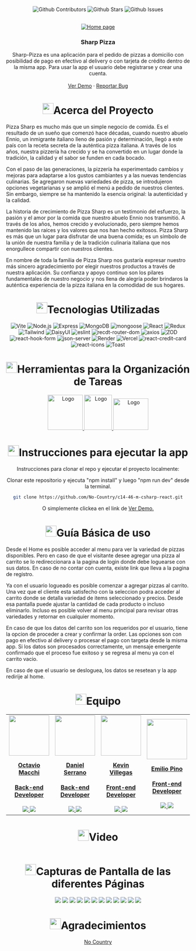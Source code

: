 <br />

<div align="center">

![Github Contributors](https://img.shields.io/github/contributors/No-Country/c14-46-m-csharp-react)
![Github Stars](https://img.shields.io/github/stars/No-Country/c14-46-m-csharp-react)
![Github Issues](https://img.shields.io/github/issues-raw/No-Country/c14-46-m-csharp-react)


<br />
<div align="center">

  <a href="No-Country/c14-46-m-csharp-react" target="_blank">
    <img src="./images/home.png" alt="Home page">
  </a>

<h3 align="center">Sharp Pizza</h3>

  <p align=center">
    Sharp-Pizza es una aplicación para el pedido de pizzas a domicilio con posibilidad de pago en efectivo al delivery o con tarjeta de crédito dentro de la misma app. Para usar la app el usuario debe registrarse y crear una cuenta.
    <br />
    <br />
    <a href="https://c14-46-m-csharp-react.vercel.app/" target="_blank">Ver Demo</a>
    ·
    <a href="https://github.com/No-Country/c14-46-m-csharp-react/issues" target="_blank">Reportar Bug</a>
  </p>
</div>


<h1 align="center"> 
<img src="https://media2.giphy.com/media/4ZrRpqbSaWoyZYRoCd/giphy.gif" width="30px">Acerca del Proyecto
</h1>


<p align='left'>Pizza Sharp es mucho más que un simple negocio de comida. Es el resultado de un sueño que comenzó hace décadas, cuando nuestro abuelo Ennio, un inmigrante italiano lleno de pasión y determinación, llegó a este país con la receta secreta de la auténtica pizza italiana. A través de los años, nuestra pizzería ha crecido y se ha convertido en un lugar donde la tradición, la calidad y el sabor se funden en cada bocado.</p>

<p align='left'>Con el paso de las generaciones, la pizzería ha experimentado cambios y mejoras para adaptarse a los gustos cambiantes y a las nuevas tendencias culinarias. Se agregaron nuevas variedades de pizza, se introdujeron opciones vegetarianas y se amplió el menú a pedido de nuestros clientes. Sin embargo, siempre se ha mantenido la esencia original: la autenticidad y la calidad.</p>
<p align='left'>La historia de crecimiento de Pizza Sharp es un testimonio del esfuerzo, la pasión y el amor por la comida que nuestro abuelo Ennio nos transmitió. A través de los años, hemos crecido y evolucionado, pero siempre hemos mantenido las raíces y los valores que nos han hecho exitosos. Pizza Sharp es más que un lugar para disfrutar de una buena comida; es un símbolo de la unión de nuestra familia y de la tradición culinaria italiana que nos enorgullece compartir con nuestros clientes.</p>
<p align='left'>En nombre de toda la familia de Pizza Sharp nos gustaría expresar nuestro más sincero agradecimiento por elegir nuestros productos a través de nuestra aplicación. Su confianza y apoyo continuo son los pilares fundamentales de nuestro negocio y nos llena de alegría poder brindaros la auténtica experiencia de la pizza italiana en la comodidad de sus hogares.</p>

<h1 align="center"> 
<img src="https://media0.giphy.com/media/uhQuegHFqkVYuFMXMQ/giphy.gif" width="30px">Tecnologias Utilizadas
</h1>

![Vite](https://img.shields.io/static/v1?style=for-the-badge&message=Vite&color=4169E1&logo=Vite&logoColor=FFFFFF&label=)
![Node.js](https://img.shields.io/static/v1?style=for-the-badge&message=Node.js&color=339933&logo=Node.js&logoColor=FFFFFF&label=)
![Express](https://img.shields.io/static/v1?style=for-the-badge&message=Express&color=000000&logo=Express&logoColor=FFFFFF&label=)
![MongoDB](https://img.shields.io/static/v1?style=for-the-badge&message=MongoDB&color=4169E1&logo=MongoDB&logoColor=FFFFFF&label=)
![mongoose](https://img.shields.io/static/v1?style=for-the-badge&message=mongoose&color=4169E1&logo=mongoose&logoColor=FFFFFF&label=)
![React](https://img.shields.io/static/v1?style=for-the-badge&message=React&color=222222&logo=React&logoColor=61DAFB&label=)
![Redux](https://img.shields.io/static/v1?style=for-the-badge&message=Redux&color=008CDD&logo=Redux&logoColor=FFFFFF&label=)
![Tailwind](https://img.shields.io/static/v1?style=for-the-badge&message=Tailwind&color=222222&logo=Tailwind&logoColor=61DAFB&label=)
![DaisyUI](https://img.shields.io/static/v1?style=for-the-badge&message=DaisyUI&color=222222&logo=DaisyUI&logoColor=61DAFB&label=)
![eslint](https://img.shields.io/static/v1?style=for-the-badge&message=eslint&color=222222&logo=eslint&logoColor=61DAFB&label=)
![recdt-router-dom](https://img.shields.io/static/v1?style=for-the-badge&message=react-router-dom&color=008CDD&logo=react-router-dom&logoColor=FFFFFF&label=)
![axios](https://img.shields.io/static/v1?style=for-the-badge&message=axios&color=008CDD&logo=axios&logoColor=FFFFFF&label=)
![ZOD](https://img.shields.io/badge/Zod-crimson?style=for-the-badge&logo=Zod&logoColor=fff)
![react-hook-form](https://img.shields.io/static/v1?style=for-the-badge&message=react-hook-form&color=008CDD&logo=react-hook-form&logoColor=FFFFFF&label=)
![json-server](https://img.shields.io/static/v1?style=for-the-badge&message=json-server&color=008CDD&logo=json-server&logoColor=FFFFFF&label=)
![Render](https://img.shields.io/static/v1?style=for-the-badge&message=Render&color=222222&logo=Render&logoColor=46E3B7&label=)
![Vercel](https://img.shields.io/static/v1?style=for-the-badge&message=Vercel&color=000000&logo=Vercel&logoColor=FFFFFF&label=)
![react-credit-card](https://img.shields.io/static/v1?style=for-the-badge&message=react-credit-card&color=008CDD&logo=react-credit-card&logoColor=FFFFFF&label=)
![react-icons](https://img.shields.io/static/v1?style=for-the-badge&message=react-icons&color=008CDD&logo=react-icons&logoColor=FFFFFF&label=)
![Toast](https://img.shields.io/static/v1?style=for-the-badge&message=toast&color=008CDD&logo=toast&logoColor=FFFFFF&label=)


<h1 align="center"> 
<img src="https://media2.giphy.com/media/Lqo3UBlXeHwZDoebKX/giphy.gif" width="30px">Herramientas para la Organización de Tareas
</h1>

<a href="https://trello.com/b/Q0G3my8O/sb-klinika" target="_blank">
  <img src="https://cdn.jsdelivr.net/gh/devicons/devicon/icons/trello/trello-plain-wordmark.svg" alt="Logo" width="96" height="96">
</a>

<a href="https://www.nocountry.tech/" target="_blank">
  <img src="https://cdn.jsdelivr.net/gh/devicons/devicon/icons/slack/slack-original.svg" alt="Logo" width="76" height="96">
</a>

<a href="https://discord.gg/Zj2GmPwg" target="_blank">
  <img src="https://img.icons8.com/color/480/discord-new-logo.png" alt="Logo" width="96" height="86">
</a>


<h1 align="center"> 
<img src="https://media1.giphy.com/media/QvpqIQAAl66EfoTJj8/giphy.gif" width="30px">Instrucciones para ejecutar la app
</h1>

Instrucciones para clonar el repo y ejecutar el proyecto localmente: 

Clonar este repositorio y ejecuta "npm install" y luego "npm run dev" desde la terminal.
   ```sh
   git clone https://github.com/No-Country/c14-46-m-csharp-react.git
   ```

O simplemente clickea en el link de 
<a href="https://c14-46-m-csharp-react.vercel.app/" target="_blank">Ver Demo.</a>

<h1 align="center"> 
<img src="https://media4.giphy.com/media/v1.Y2lkPTc5MGI3NjExN2lvcWx2Ynpia3BjYnk3Yzlvdmw1cnBjdHI3cm5uY3QzenM1enNibiZlcD12MV9pbnRlcm5hbF9naWZfYnlfaWQmY3Q9cw/igPDtkfSJZMFwE0LP8/giphy.gif" width="30px">Guía Básica de uso
</h1>

<p align='left'>Desde el Home es posible acceder al menu para ver la variedad de pizzas disponibles. Pero en caso de que el visitante desee agregar una pizza al carrito se lo redireccionara a la pagina de login donde debe loguearse con sus datos. En caso de no contar con cuenta, existe link que lleva a la pagina de registro.</p> 
<p align='left'>Ya con el usuario logueado es posible comenzar a agregar pizzas al carrito. Una vez que el cliente esta satisfecho con la seleccion podra acceder al carrito donde se detalla variedad de items seleccionado y precios. Desde esa pantalla puede ajustar la cantidad de cada producto o incluso eliminarlo. Incluso es posible volver al menu principal para revisar otras variedades y retornar en cualquier momento.</p> 
<p align='left'>En caso de que los datos del carrito son los requeridos por el usuario, tiene la opcion de proceder a crear y confirmar la order. Las opciones son con pago en efectivo al delivery o procesar el pago con targeta desde la misma app. 
Si los datos son procesados correctamente, un mensaje emergente confirmado que el proceso fue exitoso y se regresa al menu ya con el carrito vacio.</p> 
<p align='left'>En caso de que el usuario se desloguea, los datos se resetean y la app redirije al home.</p> 


<h1 align="center"> 
<img src="https://media1.giphy.com/media/gF2m2JOyGReppog8hU/giphy.gif" width="30px">Equipo
</h1>

<table>
  <tr>
    <td>
      <div align="center">
        <a href="https://github.com/Theo1982" target="_blank" rel="author">
          <img width="110" src="https://media.licdn.com/dms/image/D4D35AQGVufpLFzVdQg/profile-framedphoto-shrink_800_800/0/1695659469529?e=1699412400&v=beta&t=k-VwmVIckUdKEtFsJdN4yYKsytaQp2VfSm1HvRK36KI"/>
        </a>
        <a href="https://github.com/Theo1982" target="_blank" rel="author">
          <h4 style="margin-top: 1rem;">Octavio Macchi</h4>
          <h4 style="margin-top: 1rem;">Back-end Developer</h4>
        </a>
        <a href="https://github.com/Theo1982" target="_blank">
          <img src="https://img.shields.io/static/v1?style=for-the-badge&message=GitHub&color=172B4D&logo=GitHub&logoColor=FFFFFF&label="/>
        </a>
        <a href="https://www.linkedin.com/in/octavio-macchi-767762242/  " target="_blank">
          <img src="https://img.shields.io/badge/linkedin%20-%230077B5.svg?&style=for-the-badge&logo=linkedin&logoColor=white"/>
        </a>
      </div>
    </td>
    <td>
      <div align="center">
        <a href="https://github.com/Mecht21" target="_blank" rel="author">
          <img width="110" src="https://media.licdn.com/dms/image/D4E03AQEech6u3Gk_rA/profile-displayphoto-shrink_800_800/0/1670554522056?e=1704326400&v=beta&t=qQ4Hh5Qqc5oN5oEwNEDMLzdCKsO2pJFIKLvwQecEC7g"/>
        </a>
        <a href="https://github.com/Mecht21" target="_blank" rel="author">
          <h4 style="margin-top: 1rem;">Daniel Serrano</h4>
          <h4 style="margin-top: 1rem;">Back-end Developer</h4>
        </a>
        <a href="https://github.com/Mecht21" target="_blank">
          <img src="https://img.shields.io/static/v1?style=for-the-badge&message=GitHub&color=172B4D&logo=GitHub&logoColor=FFFFFF&label="/>
        </a>
        <a href="https://www.linkedin.com/in/daniel-serrano-vega/" target="_blank">
          <img src="https://img.shields.io/badge/linkedin%20-%230077B5.svg?&style=for-the-badge&logo=linkedin&logoColor=white"/>
        </a>
      </div>
    </td>
    <td>
      <div align="center">
        <a href="https://github.com/Kev-Villegas" target="_blank" rel="author">
          <img width="110" src="https://avatars.githubusercontent.com/u/134943727?v=4"/>
        </a>
        <a href="https://github.com/Kev-Villegas" target="_blank" rel="author">
          <h4 style="margin-top: 1rem;">Kevin Villegas</h4>
          <h4 style="margin-top: 1rem;">Front-end Developer</h4>
        </a>
        <a href="https://github.com/Kev-Villegas" target="_blank">
          <img src="https://img.shields.io/static/v1?style=for-the-badge&message=GitHub&color=172B4D&logo=GitHub&logoColor=FFFFFF&label="/>
        </a>
        <a href="https://www.linkedin.com/in/kevin--villegas/" target="_blank">
          <img src="https://img.shields.io/badge/linkedin%20-%230077B5.svg?&style=for-the-badge&logo=linkedin&logoColor=white"/>
        </a>
      </div>
    </td>
    <td>
      <div align="center">
        <a href="https://github.com/pinoen" target="_blank" rel="author">
          <img width="110" src="https://avatars.githubusercontent.com/u/91059020?v=4"/>
        </a>
        <a href="https://github.com/pinoen" target="_blank" rel="author">
          <h4 style="margin-top: 1rem;">Emilio Pino</h4>
          <h4 style="margin-top: 1rem;">Front-end Developer</h4>
        </a>
        <a href="https://github.com/pinoen" target="_blank">
          <img src="https://img.shields.io/static/v1?style=for-the-badge&message=GitHub&color=172B4D&logo=GitHub&logoColor=FFFFFF&label="/>
        </a>
        <a href="https://www.linkedin.com/in/emiliopino/" target="_blank">
          <img src="https://img.shields.io/badge/linkedin%20-%230077B5.svg?&style=for-the-badge&logo=linkedin&logoColor=white"/>
        </a>
      </div>
    </td>
  </tr>
</table>


<h1 align="center"> 
<img src="https://media0.giphy.com/media/odMfXhzCqknOCYrNdU/giphy.gif" width="30px">Video
</h1>


<p align="center"><a href="" target="_blank" rel="noopener noreferrer"><img src=""/></a></p>


<h1 align="center"> 
<img src="https://media1.giphy.com/media/xcFJX6T9z2iqiB9Ud9/giphy.gif" width="30px">Capturas de Pantalla de las diferentes Páginas
</h1>

<img src="./images/register.png"/>

<img src="./images/login.png"/>

<img src="./images/menu.png"/>

<img src="./images/menuLoggedUser.png"/>

<img src="./images/menuCartOverview.png"/>

<img src="./images/cart.png"/>

<img src="./images/emptyCart.png"/>

<img src="./images/createOrder.png"/>

<img src="./images/creditCard.png"/>

<img src="./images/creditCardData.png"/>

<img src="./images/creditCardBack.png"/>

<img src="./images/order.png"/>


<h1 align="center"> 
<img src="https://media1.giphy.com/media/v1.Y2lkPTc5MGI3NjExbXliemQ4NzVmdXRxc3FyM3RjN2F2NzQ5MmRwZnJxa2VrZDBncjhtbiZlcD12MV9pbnRlcm5hbF9naWZfYnlfaWQmY3Q9cw/sa5tk2gi3G1MSmy1vY/giphy.gif" width="30px">Agradecimientos
</h1>

[No Country](https://www.nocountry.tech/)